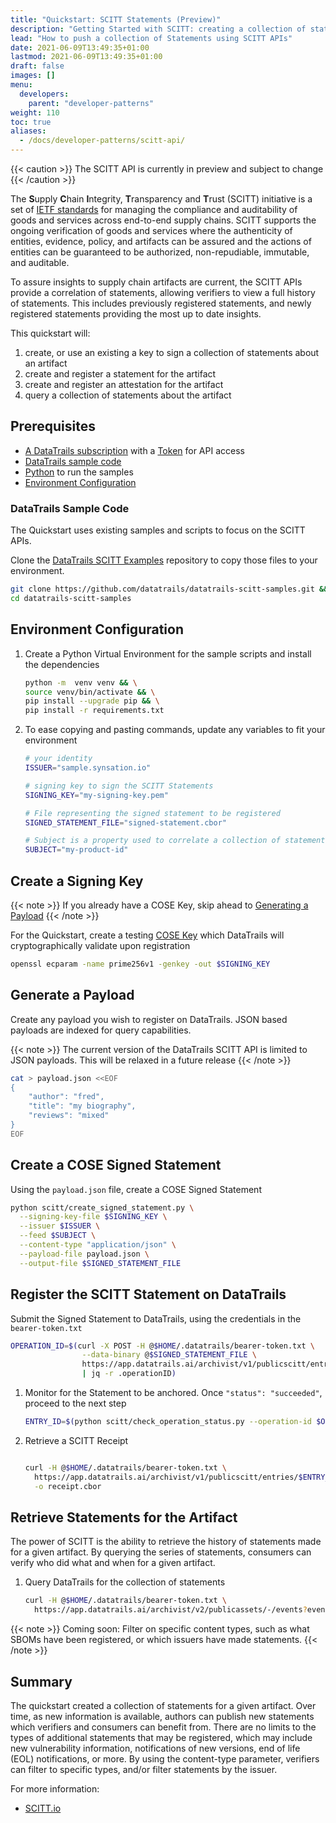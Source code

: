 ```yaml
---
title: "Quickstart: SCITT Statements (Preview)"
description: "Getting Started with SCITT: creating a collection of statements  (Preview)"
lead: "How to push a collection of Statements using SCITT APIs"
date: 2021-06-09T13:49:35+01:00
lastmod: 2021-06-09T13:49:35+01:00
draft: false
images: []
menu:
  developers:
    parent: "developer-patterns"
weight: 110
toc: true
aliases: 
  - /docs/developer-patterns/scitt-api/
---
```


{{< caution >}}
The SCITT API is currently in preview and subject to change
{{< /caution >}}

The **S**upply **C**hain **I**ntegrity, **T**ransparency and **T**rust (SCITT) initiative is a set of [IETF standards](https://datatracker.ietf.org/group/scitt/documents/) for managing the compliance and auditability of goods and services across end-to-end supply chains.
SCITT supports the ongoing verification of goods and services where the authenticity of entities, evidence, policy, and artifacts can be assured and the actions of entities can be guaranteed to be authorized, non-repudiable, immutable, and auditable.

To assure insights to supply chain artifacts are current, the SCITT APIs provide a correlation of statements, allowing verifiers to view a full history of statements.
This includes previously registered statements, and newly registered statements providing the most up to date insights.

This quickstart will:

1. create, or use an existing a key to sign a collection of statements about an artifact
1. create and register a statement for the artifact
1. create and register an attestation for the artifact
1. query a collection of statements about the artifact

## Prerequisites

- [A DataTrails subscription](https://app.datatrails.ai/signup) with a [Token](/developers/developer-patterns/getting-access-tokens-using-app-registrations) for API access
- [DataTrails sample code](#datatrails-sample-code)
- [Python](https://www.python.org/downloads/) to run the samples
- [Environment Configuration](#environment-configuration)

### DataTrails Sample Code

The Quickstart uses existing samples and scripts to focus on the SCITT APIs.

Clone the [DataTrails SCITT Examples](https://github.com/datatrails/datatrails-scitt-samples) repository to copy those files to your environment.

  ```bash
  git clone https://github.com/datatrails/datatrails-scitt-samples.git && \
  cd datatrails-scitt-samples
  ```

## Environment Configuration

1. Create a Python Virtual Environment for the sample scripts and install the dependencies

    ```bash
    python -m  venv venv && \
    source venv/bin/activate && \
    pip install --upgrade pip && \
    pip install -r requirements.txt
    ```

1. To ease copying and pasting commands, update any variables to fit your environment

    ```bash
    # your identity
    ISSUER="sample.synsation.io"

    # signing key to sign the SCITT Statements
    SIGNING_KEY="my-signing-key.pem"

    # File representing the signed statement to be registered
    SIGNED_STATEMENT_FILE="signed-statement.cbor"

    # Subject is a property used to correlate a collection of statements about an artifact
    SUBJECT="my-product-id"
    ```

## Create a Signing Key

{{< note >}}
If you already have a COSE Key, skip ahead to [Generating a Payload](#generating-a-payload)
{{< /note >}}

For the Quickstart, create a testing [COSE Key](https://cose-wg.github.io/cose-spec/#key-structure) which DataTrails will cryptographically validate upon registration

  ```bash
  openssl ecparam -name prime256v1 -genkey -out $SIGNING_KEY
  ```

## Generate a Payload

Create any payload you wish to register on DataTrails. JSON based payloads are indexed for query capabilities.

{{< note >}}
The current version of the DataTrails SCITT API is limited to JSON payloads.
This will be relaxed in a future release
{{< /note >}}

```bash
cat > payload.json <<EOF
{
    "author": "fred",
    "title": "my biography",
    "reviews": "mixed"
}
EOF
```

## Create a COSE Signed Statement

Using the `payload.json` file, create a COSE Signed Statement

```bash
python scitt/create_signed_statement.py \
  --signing-key-file $SIGNING_KEY \
  --issuer $ISSUER \
  --feed $SUBJECT \
  --content-type "application/json" \
  --payload-file payload.json \
  --output-file $SIGNED_STATEMENT_FILE
```

## Register the SCITT Statement on DataTrails

Submit the Signed Statement to DataTrails, using the credentials in the `bearer-token.txt`

  ```bash
  OPERATION_ID=$(curl -X POST -H @$HOME/.datatrails/bearer-token.txt \
                  --data-binary @$SIGNED_STATEMENT_FILE \
                  https://app.datatrails.ai/archivist/v1/publicscitt/entries \
                  | jq -r .operationID)
  ```

1. Monitor for the Statement to be anchored. Once `"status": "succeeded"`, proceed to the next step

    ```bash
    ENTRY_ID=$(python scitt/check_operation_status.py --operation-id $OPERATION_ID)
    ```

1. Retrieve a SCITT Receipt

    ```bash
    
    curl -H @$HOME/.datatrails/bearer-token.txt \
      https://app.datatrails.ai/archivist/v1/publicscitt/entries/$ENTRY_ID/receipt \
      -o receipt.cbor
    ```

## Retrieve Statements for the Artifact

The power of SCITT is the ability to retrieve the history of statements made for a given artifact.
By querying the series of statements, consumers can verify who did what and when for a given artifact.

1. Query DataTrails for the collection of statements

    ```bash
    curl -H @$HOME/.datatrails/bearer-token.txt \
      https://app.datatrails.ai/archivist/v2/publicassets/-/events?event_attributes.feed_id=$SUBJECT | jq
    ```

{{< note >}}
Coming soon: Filter on specific content types, such as what SBOMs have been registered, or which issuers have made statements.
{{< /note >}}

## Summary

The quickstart created a collection of statements for a given artifact.
Over time, as new information is available, authors can publish new statements which verifiers and consumers can benefit from.
There are no limits to the types of additional statements that may be registered, which may include new vulnerability information, notifications of new versions, end of life (EOL) notifications, or more.
By using the content-type parameter, verifiers can filter to specific types, and/or filter statements by the issuer.

For more information:

<!-- - [DataTrails SCITT API Reference](TBD) -->
- [SCITT.io](SCITT.io)

